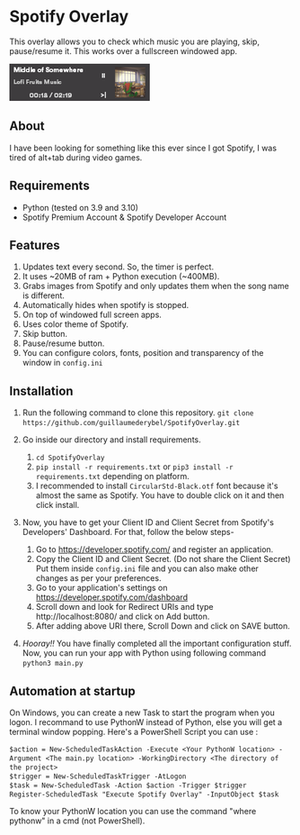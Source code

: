 # Spotify Overlay  
This overlay allows you to check which music you are playing, skip, pause/resume it. This works over a fullscreen windowed app.

![Screenshot](./images/overlay.png)
<br/>

## About

I have been looking for something like this ever since I got Spotify, I was tired of alt+tab during video games.

## Requirements
 - Python (tested on 3.9 and 3.10)
 - Spotify Premium Account & Spotify Developer Account

## Features
1. Updates text every second. So, the timer is perfect.
2. It uses ~20MB of ram + Python execution (~400MB).
3. Grabs images from Spotify and only updates them when the song name is different.
4. Automatically hides when spotify is stopped.
5. On top of windowed full screen apps.
6. Uses color theme of Spotify.
7. Skip button.
8. Pause/resume button.
9. You can configure colors, fonts, position and transparency of the window in `config.ini`
   
## Installation  
1. Run the following command to clone this repository.
`git clone https://github.com/guillaumederybel/SpotifyOverlay.git`
2. Go inside our directory and install requirements.  
   1. `cd SpotifyOverlay`
   2. `pip install -r requirements.txt` or `pip3 install -r requirements.txt` depending on platform.
   3. I recommended to install `CircularStd-Black.otf` font because it's almost the same as Spotify. You have to double click on it and then click install.


3. Now, you have to get your Client ID and Client Secret from Spotify's Developers' Dashboard. For that, follow the below steps-
      1. Go to https://developer.spotify.com/ and register an application.   
      2. Copy the Client ID and Client Secret. (Do not share the Client Secret) Put them inside `config.ini` file and you can also make other changes as per your preferences.
      3. Go to your application's settings on https://developer.spotify.com/dashboard
      4. Scroll down and look for Redirect URIs  and type http://localhost:8080/  and click on Add button.
      5. After adding above URI there, Scroll Down and click on SAVE button.
4. *Hooray!!* You have finally completed all the important configuration stuff. Now, you can run your app with Python using following command `python3 main.py`

## Automation at startup

On Windows, you can create a new Task to start the program when you logon.
I recommand to use PythonW instead of Python, else you will get a terminal window popping. Here's a PowerShell Script you can use :
```
$action = New-ScheduledTaskAction -Execute <Your PythonW location> -Argument <The main.py location> -WorkingDirectory <The directory of the project>
$trigger = New-ScheduledTaskTrigger -AtLogon
$task = New-ScheduledTask -Action $action -Trigger $trigger
Register-ScheduledTask "Execute Spotify Overlay" -InputObject $task
```

To know your PythonW location you can use the command "where pythonw" in a cmd (not PowerShell).